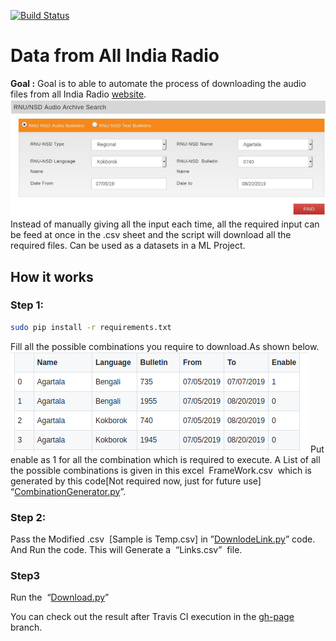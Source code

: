 [![Build Status](https://travis-ci.org/ganeshb15/Audio.svg?branch=master)](https://travis-ci.org/github/ganeshb15/Audio/jobs/718576836)
# ****Data from All India Radio**** 

**Goal :** Goal is to able to automate the process of downloading the audio files from all India Radio [website](http://newsonair.com/RNU-NSD-Audio-Archive-Search.aspx).
![](https://github.com/ganeshb15/Audio/blob/gh-pages/DataAllIndiaRadio/AllIndiaRadio.png)
Instead of manually giving all the input each time, all the required input can be feed at once in the .csv sheet and the script will download all the required files. Can be used as a datasets in a ML Project. 



## **How it works**

### Step 1:

```sh
sudo pip install -r requirements.txt
```
Fill all the possible combinations you require to download.As shown below.
![Sample .csv](https://github.com/ganeshb15/Audio/blob/gh-pages/DataAllIndiaRadio/Temp.png)
Put enable as 1 for all the combination which is required to execute. A List of all the possible combinations is given in this excel ​ FrameWork.csv ​ which is generated by this code[Not required now, just for future use] ​ “[CombinationGenerator.py](https://github.com/ganeshb15/Audio/blob/master/DataAllIndiaRadio/CombinationGenerator.py)”.

### Step 2:
Pass the Modified .csv ​ [Sample is Temp.csv]​ in  ”[DownlodeLink.py](https://github.com/ganeshb15/Audio/blob/master/DataAllIndiaRadio/DownlodeLink.py)” code. And Run the code. This will Generate a ​ “Links.csv” ​ file.

### Step3
Run the ​ “[Download.py](https://github.com/ganeshb15/Audio/blob/master/DataAllIndiaRadio/Download.py)”

You can check out the result  after Travis CI execution in the [gh-page](https://github.com/ganeshb15/Audio/tree/gh-pages/DataAllIndiaRadio) branch.
